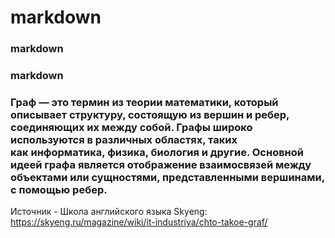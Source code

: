 # markdown
### markdown
### markdown

### Граф — это термин из теории математики, который описывает структуру, состоящую из вершин и ребер, соединяющих их между собой. Графы широко используются в различных областях, таких как информатика, физика, биология и другие. Основной идеей графа является отображение взаимосвязей между объектами или сущностями, представленными вершинами, с помощью ребер. 
Источник - Школа английского языка Skyeng: https://skyeng.ru/magazine/wiki/it-industriya/chto-takoe-graf/